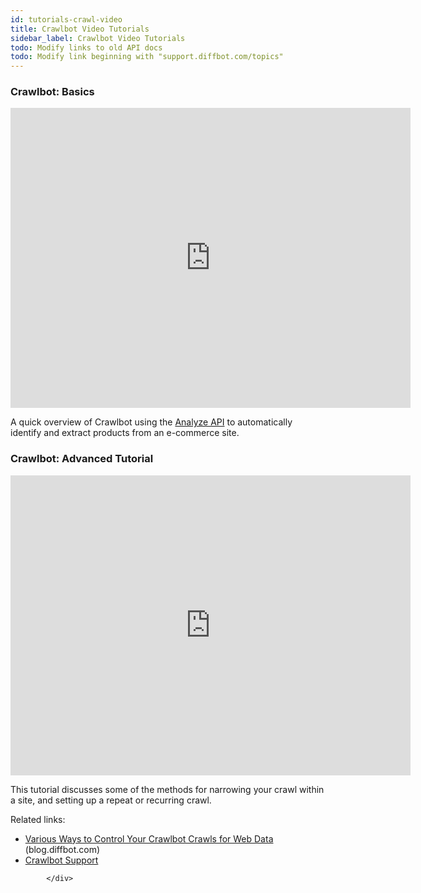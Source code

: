 ```yaml
---
id: tutorials-crawl-video
title: Crawlbot Video Tutorials
sidebar_label: Crawlbot Video Tutorials
todo: Modify links to old API docs
todo: Modify link beginning with "support.diffbot.com/topics"
---
```


<div id="docBody">
            <h3>Crawlbot: Basics</h3>
<iframe width="640" height="480" src="https://www.youtube.com/embed/qH9VYKxU1NI?rel=0&amp;showinfo=0" frameborder="0" allowfullscreen></iframe>
<p>A quick overview of Crawlbot using the <a href="api-analyze">Analyze API</a> to automatically identify and extract products from an e-commerce site.</p>

<h3>Crawlbot: Advanced Tutorial</h3>
<iframe width="640" height="480" src="https://www.youtube.com/embed/c2gET-OugTM?rel=0&amp;showinfo=0" frameborder="0" allowfullscreen></iframe>
<p>This tutorial discusses some of the methods for narrowing your crawl within a site, and setting up a repeat or recurring crawl.</p>
<p>Related links:</p>
<ul>
  <li>
<a href="http://blog.diffbot.com/various-ways-to-control-your-crawlbot-crawls-for-web-data/">Various Ways to Control Your Crawlbot Crawls for Web Data</a> (blog.diffbot.com)</li>
  <li><a href="http://support.diffbot.com/topics/crawlbot/">Crawlbot Support</a></li>
</ul>

            </div>